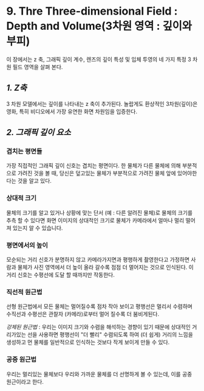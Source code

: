 # 9. Thre Three-dimensional Field : Depth and Volume(3차원 영역 : 깊이와 부피)
이 장에서는 z 축, 그래픽 깊이 계수, 렌즈의 깊이 특성 및 입체 투영의 네 가지 특정 3 차원 필드 영역을 살펴 본다.

## _1. Z축_
3 차원 모델에서는 깊이를 나타내는 z 축이 추가된다.
놀랍게도 환상적인 3차원(깊이)은 영화, 특히 비디오에서 가장 유연한 화면 차원임을 입증한다.

## _2. 그래픽 깊이 요소_

### 겹치는 평면들
가장 직접적인 그래픽 깊이 신호는 겹치는 평면이다. 한 물체가 다른 물체에 의해 부분적으로 가려진 것을 볼 때, 
당신은 덮고있는 물체가 부분적으로 가려진 물체 앞에 있어야한다는 것을 알고 있다.

### 상대적 크기
물체의 크기를 알고 있거나 상황에 맞는 단서 (예 : 다른 알려진 물체)로 물체의 크기를 추측 할 수 있다면 
화면 이미지의 상대적인 크기로 물체가 카메라에서 얼마나 멀리 떨어져 있는지 알 수 있습니다.

### 평면에서의 높이
모순되는 거리 신호가 분명하지 않고 카메라가지면과 평행하게 촬영한다고 가정하면 사람과 물체가 사진 영역에서 더 높이 올라 갈수록 점점 더 멀어지는 것으로 인식된다. 
이 거리 신호는 수평선에 도달 할 때까지만 작동한다.

### 직선적 원근법
선형 원근법에서 모든 물체는 멀어질수록 점차 작아 보이고 평행선은 멀리서 수렴하며 수직선과 수평선은 관찰자 (카메라)로부터 멀어 질수록 더 붐비게된다.

_강제된 원근법_ : 우리는 이미지 크기와 수렴을 해석하는 경향이 있기 때문에 상대적인 거리가있는 선을 사용하면 평행선이 "더 빨리" 수렴되도록 하여 
(더 쉽게) 거리의 느낌을 생성하고 먼 물체를 일반적으로 인식하는 것보다 작게 보이게 만들 수 있다.

### 공중 원근법
우리는 멀리있는 물체보다 우리와 가까운 물체를 더 선명하게 볼 수 있는데, 이를 공중 원근이라고 한다.

